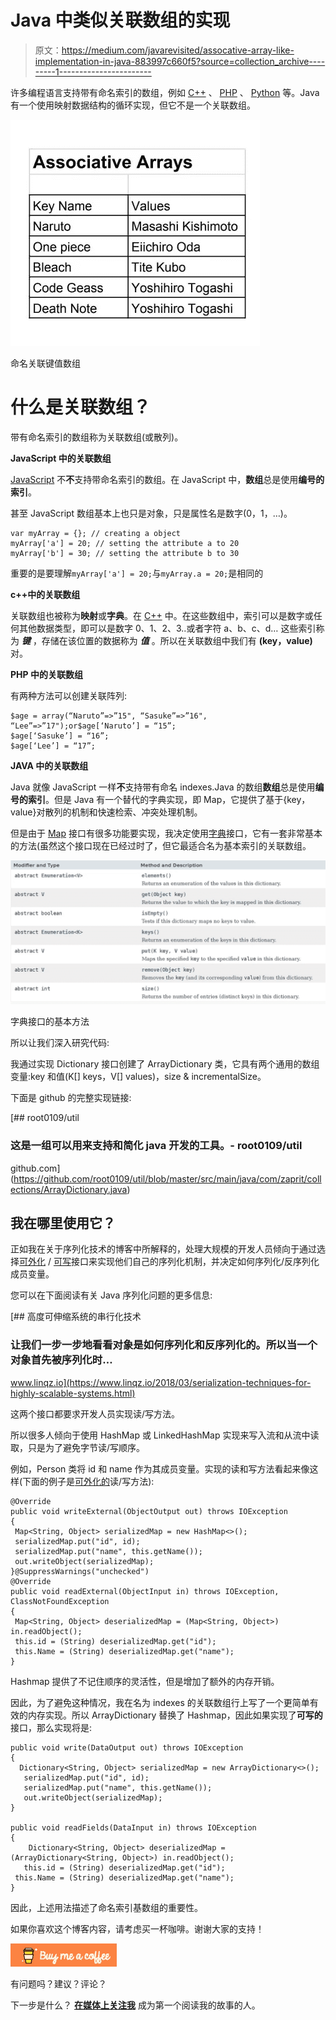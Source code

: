 # Java 中类似关联数组的实现

> 原文：<https://medium.com/javarevisited/assocative-array-like-implementation-in-java-883997c660f5?source=collection_archive---------1----------------------->

许多编程语言支持带有命名索引的数组，例如 [C++](/@javinpaul/top-10-courses-to-learn-c-for-beginners-best-and-free-4afc262a544e) 、 [PHP](/javarevisited/top-10-free-courses-to-learn-php-and-mysql-for-web-development-e96e69982675) 、 [Python](/javarevisited/10-free-python-tutorials-and-courses-from-google-microsoft-and-coursera-for-beginners-96b9ad20b4e6) 等。Java 有一个使用映射数据结构的循环实现，但它不是一个关联数组。

![](img/3abc66c42a45726df729b536504b1abd.png)

命名关联键值数组

# 什么是关联数组？

带有命名索引的数组称为关联数组(或散列)。

**JavaScript 中的关联数组**

[JavaScript](/javarevisited/10-best-online-courses-to-learn-javascript-in-2020-af5ed0801645) 不**不**支持带命名索引的数组。在 JavaScript 中，**数组**总是使用**编号的索引**。

甚至 JavaScript 数组基本上也只是对象，只是属性名是数字(0，1，…)。

```
var myArray = {}; // creating a object
myArray['a'] = 20; // setting the attribute a to 20
myArray['b'] = 30; // setting the attribute b to 30
```

重要的是要理解`myArray['a'] = 20;`与`myArray.a = 20;`是相同的

**c++中的关联数组**

关联数组也被称为**映射**或**字典**。在 [C++](https://www.java67.com/2018/02/5-free-cpp-courses-to-learn-programming.html) 中。在这些数组中，索引可以是数字或任何其他数据类型，即可以是数字 0、1、2、3..或者字符 a、b、c、d…
这些索引称为 ***键*** ，存储在该位置的数据称为
***值*** 。所以在关联数组中我们有 **(key，value)** 对。

**PHP 中的关联数组**

有两种方法可以创建关联阵列:

```
$age = array(“Naruto”=>”15", “Sasuke”=>”16", “Lee”=>”17");or$age[‘Naruto’] = “15”;
$age[‘Sasuke’] = “16”;
$age[‘Lee’] = “17”;
```

**JAVA 中的关联数组**

Java 就像 JavaScript 一样**不**支持带有命名 indexes.Java 的数组**数组**总是使用**编号的索引**。但是 Java 有一个替代的字典实现，即 Map，它提供了基于{key，value}对散列的机制和快速检索、冲突处理机制。

但是由于 [Map](https://docs.oracle.com/javase/8/docs/api/java/util/Map.html) 接口有很多功能要实现，我决定使用[字典](https://docs.oracle.com/javase/8/docs/api/java/util/Dictionary.html)接口，它有一套非常基本的方法(虽然这个接口现在已经过时了，但它最适合名为基本索引的关联数组。

![](img/cd2bdc86fabad1127e30c8966b1df3b4.png)

字典接口的基本方法

所以让我们深入研究代码:

我通过实现 Dictionary 接口创建了 ArrayDictionary 类，它具有两个通用的数组变量:key 和值(K[] keys，V[] values)，size & incrementalSize。

下面是 github 的完整实现链接:

[](https://github.com/root0109/util/blob/master/src/main/java/com/zaprit/collections/ArrayDictionary.java) [## root0109/util

### 这是一组可以用来支持和简化 java 开发的工具。- root0109/util

github.com](https://github.com/root0109/util/blob/master/src/main/java/com/zaprit/collections/ArrayDictionary.java) 

## **我在哪里使用它？**

正如我在关于序列化技术的博客中所解释的，处理大规模的开发人员倾向于通过选择[可外化](https://docs.oracle.com/en/java/javase/11/docs/api/java.base/java/io/Externalizable.html) / [可写](https://hadoop.apache.org/docs/current/api/org/apache/hadoop/io/Writable.html)接口来实现他们自己的序列化机制，并决定如何序列化/反序列化成员变量。

您可以在下面阅读有关 Java 序列化问题的更多信息:

[](https://www.linqz.io/2018/03/serialization-techniques-for-highly-scalable-systems.html) [## 高度可伸缩系统的串行化技术

### 让我们一步一步地看看对象是如何序列化和反序列化的。所以当一个对象首先被序列化时…

www.linqz.io](https://www.linqz.io/2018/03/serialization-techniques-for-highly-scalable-systems.html) 

这两个接口都要求开发人员实现读/写方法。

所以很多人倾向于使用 HashMap 或 LinkedHashMap 实现来写入流和从流中读取，只是为了避免字节读/写顺序。

例如，Person 类将 id 和 name 作为其成员变量。实现的读和写方法看起来像这样(下面的例子是[可外化的](https://docs.oracle.com/en/java/javase/11/docs/api/java.base/java/io/Externalizable.html)读/写方法):

```
@Override
public void writeExternal(ObjectOutput out) throws IOException
{
 Map<String, Object> serializedMap = new HashMap<>();
 serializedMap.put("id", id);
 serializedMap.put("name", this.getName());
 out.writeObject(serializedMap);
}@SuppressWarnings("unchecked")
@Override
public void readExternal(ObjectInput in) throws IOException, ClassNotFoundException
{
 Map<String, Object> deserializedMap = (Map<String, Object>) in.readObject();
 this.id = (String) deserializedMap.get("id");
 this.Name = (String) deserializedMap.get("name");
}
```

Hashmap 提供了不记住顺序的灵活性，但是增加了额外的内存开销。

因此，为了避免这种情况，我在名为 indexes 的关联数组行上写了一个更简单有效的内存实现。所以 ArrayDictionary 替换了 Hashmap，因此如果实现了**可写的**接口，那么实现将是:

```
public void write(DataOutput out) throws IOException 
{
  Dictionary<String, Object> serializedMap = new ArrayDictionary<>(); 
   serializedMap.put("id", id);
   serializedMap.put("name", this.getName());
   out.writeObject(serializedMap);
}

public void readFields(DataInput in) throws IOException 
{
    Dictionary<String, Object> deserializedMap = (ArrayDictionary<String, Object>) in.readObject();
   this.id = (String) deserializedMap.get("id");
 this.Name = (String) deserializedMap.get("name");
}
```

因此，上述用法描述了命名索引基数组的重要性。

如果你喜欢这个博客内容，请考虑买一杯咖啡。谢谢大家的支持！

![](img/72f3926be635730b25642ea784e4a95c.png)

有问题吗？建议？评论？

下一步是什么？ [**在媒体上关注我**](/@vaibhav0109) 成为第一个阅读我的故事的人。